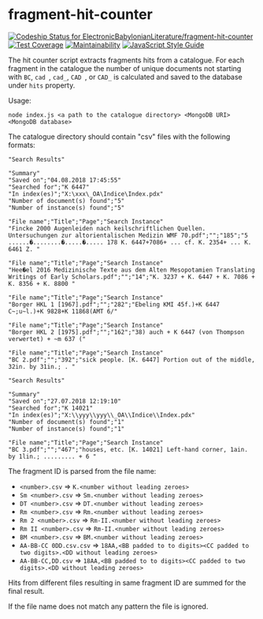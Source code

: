 # fragment-hit-counter

[![Codeship Status for ElectronicBabylonianLiterature/fragment-hit-counter](https://app.codeship.com/projects/fa2f0110-867f-0136-143e-3699d0334ad5/status?branch=master)](https://app.codeship.com/projects/302472)
[![Test Coverage](https://api.codeclimate.com/v1/badges/505e1372f12d2ec7eb0b/test_coverage)](https://codeclimate.com/github/ElectronicBabylonianLiterature/fragment-hit-counter/test_coverage)
[![Maintainability](https://api.codeclimate.com/v1/badges/505e1372f12d2ec7eb0b/maintainability)](https://codeclimate.com/github/ElectronicBabylonianLiterature/fragment-hit-counter/maintainability)
[![JavaScript Style Guide](https://img.shields.io/badge/code_style-standard-brightgreen.svg)](https://standardjs.com)

The hit counter script extracts fragments hits from a catalogue. For each fragment in the catalogue the number of unique documents not starting with `BC`, `cad `, `cad_`, `CAD `, or `CAD_` is calculated and saved to the database under `hits` property.

Usage:

```
node index.js <a path to the catalogue directory> <MongoDB URI> <MongoDB database>
```

The catalogue directory should contain "csv" files with the following formats:

```
"Search Results"

"Summary"
"Saved on";"04.08.2018 17:45:55"
"Searched for";"K 6447"
"In index(es)";"X:\xxx\_OA\Indice\Index.pdx"
"Number of document(s) found";"5"              
"Number of instance(s) found";"5"              

"File name";"Title";"Page";"Search Instance"
"Fincke 2000 Augenleiden nach keilschriftlichen Quellen. Untersuchungen zur altorientalischen Medizin WMF 70.pdf";"";"185";"5 ......�........�.....�..... 178 K. 6447+7086+ ... cf. K. 2354+ ... K. 6461 Z. "

"File name";"Title";"Page";"Search Instance"
"Hee�el 2016 Medizinische Texte aus dem Alten Mesopotamien Translating Writings of Early Scholars.pdf";"";"14";"K. 3237 + K. 6447 + K. 7086 + K. 8356 + K. 8800 "

"File name";"Title";"Page";"Search Instance"
"Borger HKL 1 [1967].pdf";"";"282";"Ebeling KMI 45f.)+K 6447 C~;u~l.)+K 9828+K 11868(AMT 6/"

"File name";"Title";"Page";"Search Instance"
"Borger HKL 2 [1975].pdf";"";"162";"38) auch + K 6447 (von Thompson verwertet) + ~m 637 ("

"File name";"Title";"Page";"Search Instance"
"BC 2.pdf";"";"392";"sick people. [K. 6447] Portion out of the middle, 32in. by 31in.; . "

```

```
"Search Results"

"Summary"
"Saved on";"27.07.2018 12:19:10"
"Searched for";"K 14021"
"In index(es)";"X:\\yyy\\yyy\\_OA\\Indice\\Index.pdx"
"Number of document(s) found";"1"              
"Number of instance(s) found";"1"              

"File name";"Title";"Page";"Search Instance"
"BC 3.pdf";"";"467";"houses, etc. [K. 14021] Left-hand corner, 1ain. by 1lin.; ......... + 6 "
```

The fragment ID is parsed from the file name:
- `<number>.csv` => `K.<number without leading zeroes>`
- `Sm <number>.csv` => `Sm.<number without leading zeroes>`
- `DT <number>.csv` => `DT.<number without leading zeroes>`
- `Rm <number>.csv` => `Rm.<number without leading zeroes>`
- `Rm 2 <number>.csv` => `Rm-II.<number without leading zeroes>`
- `Rm II <number>.csv` => `Rm-II.<number without leading zeroes>`
- `BM <number>.csv` => `BM.<number without leading zeroes>`
- `AA-BB-CC 0DD.csv.csv` => `18AA,<BB padded to to digits><CC padded to two digits>.<DD without leading zeroes>`
- `AA-BB-CC,DD.csv` => `18AA,<BB padded to to digits><CC padded to two digits>.<DD without leading zeroes>`

Hits from different files resulting in same fragment ID are summed for the final result.

If the file name does not match any pattern the file is ignored.
